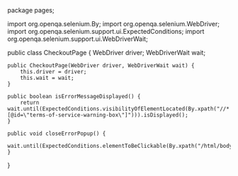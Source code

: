 package pages;

import org.openqa.selenium.By;
import org.openqa.selenium.WebDriver;
import org.openqa.selenium.support.ui.ExpectedConditions;
import org.openqa.selenium.support.ui.WebDriverWait;

public class CheckoutPage {
    WebDriver driver;
    WebDriverWait wait;
    
    public CheckoutPage(WebDriver driver, WebDriverWait wait) {
        this.driver = driver;
        this.wait = wait;
    }
    
    public boolean isErrorMessageDisplayed() {
        return wait.until(ExpectedConditions.visibilityOfElementLocated(By.xpath("//*[@id=\"terms-of-service-warning-box\"]"))).isDisplayed();
    }
    
    public void closeErrorPopup() {
        wait.until(ExpectedConditions.elementToBeClickable(By.xpath("/html/body/div[5]/div[1]/button/span[1]"))).click();
    }
}
